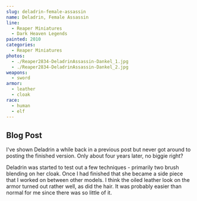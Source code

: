 ```yaml
---
slug: deladrin-female-assassin
name: Deladrin, Female Assassin
line:
  - Reaper Miniatures
  - Dark Heaven Legends
painted: 2010
categories:
  - Reaper Miniatures
photos:
  - ./Reaper2834-DeladrinAssassin-Dankel_1.jpg
  - ./Reaper2834-DeladrinAssassin-Dankel_2.jpg
weapons:
  - sword
armor:
  - leather
  - cloak
race:
  - human
  - elf
---
```


## Blog Post

I've shown Deladrin a while back in a previous post but never got around to posting the finished version. Only about four years later, no biggie right?

Deladrin was started to test out a few techniques - primarily two brush blending on her cloak. Once I had finished that she became a side piece that I worked on between other models. I think the oiled leather look on the armor turned out rather well, as did the hair. It was probably easier than normal for me since there was so little of it.
